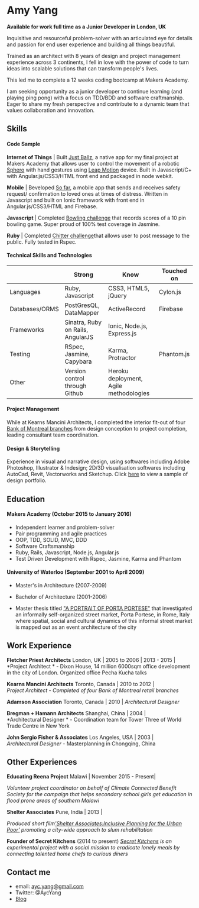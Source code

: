 Amy Yang
===========

**Available for work full time as a Junior Developer in London, UK**

Inquisitive and resourceful problem-solver with an articulated eye for details and passion for end user experience and building all things beautiful.  

Trained as an architect with 8 years of design and project management experience across 3 continents, I fell in love with the power of code to turn ideas into scalable solutions that can transform people's lives.  

This led me to complete a 12 weeks coding bootcamp at Makers Academy. 

I am seeking opportunity as a junior developer to continue learning (and playing ping pong) with a focus on TDD/BDD and software craftmanship.  Eager to share my fresh perspective and contribute to a dynamic team that values collaboration and innovation. 

Skills
------

#### Code Sample

**Internet of Things** | Built [Just Ballz](https://github.com/mongolianprincess/just_ballz), a native app for my final project at Makers Academy that allows user to control the movement of a robotic [Sphero](http://www.sphero.com/) with hand gestures using [Leap Motion](https://www.leapmotion.com/) device.  Built in Javascript/C+ with Angular.js/CSS3/HTML front end and packaged in node webkit.

**Mobile** | Beveloped [So far](https://github.com/mongolianprincess/soSafe), a mobile app that sends and receives safety request/ confirmation to loved ones at times of distress. Written in Javascript and built on Ionic framework with front end in Angular.js/CSS3/HTML and Firebase. 

**Javascript** | Completed [Bowling challenge](https://github.com/mongolianprincess/bowling-challenge) that records scores of a 10 pin bowling game. Super proud of 100% test coverage in Jasmine. 

**Ruby** | Completed [Chitter challenge](https://github.com/mongolianprincess/chitter-challenge)that allows user to post message to the public. Fully tested in Rspec.

#### Technical Skills and Technologies

| |Strong|Know|Touched on|
|---------|----------------|-------------------|------------------------------|
|Languages|Ruby, Javascript|CSS3, HTML5, jQuery|Cylon.js|
|Databases/ORMS|PostGresQL, DataMapper|ActiveRecord|Firebase|                 |
|Frameworks|Sinatra, Ruby on Rails, AngularJS|Ionic, Node.js, Express.js|                       |
|Testing|RSpec, Jasmine, Capybara|Karma, Protractor|Phantom.js|
|Other|Version control through Github|Heroku deployment, Agile methodologies| |

#### Project Management

While at Kearns Mancini Architects, I completed the interior fit-out of four [Bank of Montreal branches](http://kmai.com/projects/bank-of-montreal-250-yonge-street-office) from design conception to project completion, leading consultant team coordination. 

#### Design & Storytelling

Experience in visual and narrative design, using softwares including Adobe Photoshop, Illustrator & Indesign; 2D/3D visualisation softwares including AutoCad, Revit, Vectorworks and Sketchup. Click [here](https://drive.google.com/file/d/0B2-rMJ4iqdtfVjlGZlhyOXowdHc/view?usp=sharing) to view a sample of design portfolio. 

Education
---------

#### Makers Academy (October 2015 to January 2016)

- Independent learner and problem-solver
- Pair programming and agile practices
- OOP, TDD, SOLID, MVC, DDD
- Software Craftsmanship
- Ruby, Rails, Javascript, Node.js, Angular.js
- Test Driven Development with Rspec, Jasmine, Karma and Phantom 

#### University of Waterloo (September 2001 to April 2009)

- Master's in Architecture (2007-2009)
- Bachelor of Architecture (2001-2006)

- Master thesis titled ["A PORTRAIT OF PORTA PORTESE"](https://uwspace.uwaterloo.ca/handle/10012/4361?show=full) that investigated an informally self-organized street market, Porta Portese, in Rome, Italy where spatial, social and cultural dynamics of this informal street market is mapped out as an event architecture of the city


Work Experience
----------------

**Fletcher Priest Architects** London, UK | 2005 to 2006 | 2013 - 2015 |    
*Project Architect * - Dixon House, 14 million 6000sqm office development in the city of London. Organized office Pecha Kucha talks 

**Kearns Mancini Architects** Toronto, Canada | 2010 to 2012 |   
*Project Architect - Completed of four Bank of Montreal retail branches*  

**Adamson Association** Toronto, Canada | 2010 |
*Architectural Designer* 

**Bregman + Hamann Architects** Shanghai, China | 2004 |   
*Architectural Designer * - Coordination team for Tower Three of World Trade Centre in New York

**John Sergio Fisher & Associates** Los Angeles, USA | 2003 |   
*Architectural Designer* - Masterplanning in Chongqing, China

Other Experiences
-----------------

**Educating Reena Project** Malawi | November 2015 - Present|

*Volunteer project coordinator on behalf of Climate Connected Benefit Society for the campaign that helps secondary school girls get education in flood prone areas of southern Malawi*

**Shelter Associates** Pune, India | 2013 |

*Produced short film['Shelter Associates:Inclusive Planning for the Urban Poor'](http://shelter-associates.org/shelter-associates-inclusive-planning-urban-poor-1) promoting a city-wide approach to slum rehabilitation*  

**Founder of Secret Kitchens** (2014 to present)
*[Secret Kitchens](http://secretkitchens.strikingly.com/) is an experimental project with a social mission to eradicate lonely meals by connecting talented home chefs to curious diners*   


Contact me 
----------
- email: ayc.yang@gmail.com
- Twitter: @AycYang
- [Blog](www.mongolianprincess.net)



